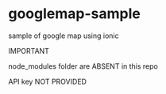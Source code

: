 # googlemap-sample
sample of google map using ionic

IMPORTANT

node_modules folder are ABSENT in this repo

API key NOT PROVIDED
